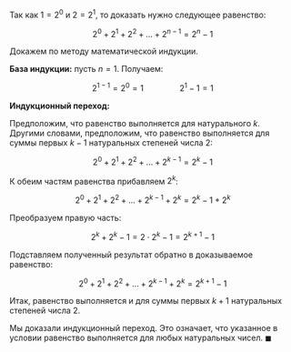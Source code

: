 Так как $1 = 2^0$ и $2 = 2^1$, то доказать нужно следующее равенство:

$$ 2^0 + 2^1 + 2^2 + \ldots + 2^{n-1} = 2^n - 1 $$

Докажем по методу математической индукции.

**База индукции:** пусть $n = 1$. Получаем:

$$ 2^{1-1} = 2^0 = 1 \qquad \qquad 2^{1} - 1 = 1 $$

**Индукционный переход:**

Предположим, что равенство выполняется для натурального $k$. Другими словами, предположим, что равенство выполняется для суммы первых $k-1$ натуральных степеней числа $2$:

$$ 2^0 + 2^1 + 2^2 + \ldots + 2^{k-1} = 2^k - 1 $$

К обеим частям равенства прибавляем $2^k$:

$$ 2^0 + 2^1 + 2^2 + \ldots + 2^{k-1} + 2^k = 2^k - 1 + 2^k $$

Преобразуем правую часть:

$$ 2^k + 2^k - 1 = 2\cdot 2^k - 1 = 2^{k+1} -1 $$

Подставляем полученный результат обратно в доказываемое равенство:

$$ 2^0 + 2^1 + 2^2 + \ldots + 2^{k-1} + 2^k = 2^{k+1} -1 $$

Итак, равенство выполняется и для суммы первых $k+1$ натуральных степеней числа $2$.

Мы доказали индукционный переход. Это означает, что указанное в условии равенство выполняется для любых натуральных чисел.
 $\blacksquare$